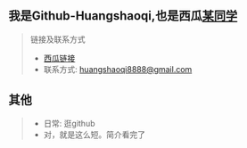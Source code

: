 ## 我是Github-Huangshaoqi,也是西瓜[某同学](https://www.ixigua.com/home/1689304960078528)
> 链接及联系方式
> - [西瓜链接](https://www.ixigua.com/home/1689304960078528)
> - 联系方式: huangshaoqi8888@gmail.com

## 其他
> - 日常: 逛github
> - 对，就是这么短。简介看完了
